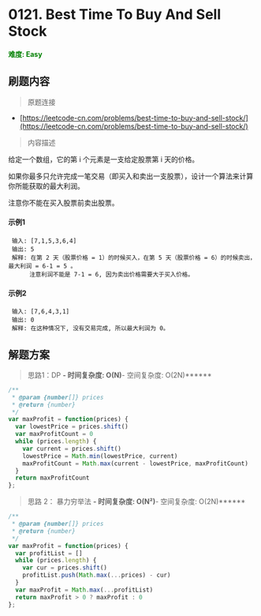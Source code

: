 # 0121. Best Time To Buy And Sell Stock

**<font color=green>难度: Easy</font>**

## 刷题内容

> 原题连接

* [https://leetcode-cn.com/problems/best-time-to-buy-and-sell-stock/](https://leetcode-cn.com/problems/best-time-to-buy-and-sell-stock/)

> 内容描述

给定一个数组，它的第 i 个元素是一支给定股票第 i 天的价格。

如果你最多只允许完成一笔交易（即买入和卖出一支股票），设计一个算法来计算你所能获取的最大利润。

注意你不能在买入股票前卖出股票。


#### 示例1

     输入: [7,1,5,3,6,4]
     输出: 5
     解释: 在第 2 天（股票价格 = 1）的时候买入，在第 5 天（股票价格 = 6）的时候卖出，最大利润 = 6-1 = 5 。
          注意利润不能是 7-1 = 6, 因为卖出价格需要大于买入价格。
     
#### 示例2

     输入: [7,6,4,3,1]
     输出: 0
     解释: 在这种情况下, 没有交易完成, 所以最大利润为 0。


## 解题方案

> 思路1：DP
******- 时间复杂度: O(N)******- 空间复杂度: O(2N)******

```javascript
/**
 * @param {number[]} prices
 * @return {number}
 */
var maxProfit = function(prices) {
  var lowestPrice = prices.shift()
  var maxProfitCount = 0
  while (prices.length) {
    var current = prices.shift()
    lowestPrice = Math.min(lowestPrice, current)
    maxProfitCount = Math.max(current - lowestPrice, maxProfitCount)
  }
  return maxProfitCount
};

```



> 思路 2： 暴力穷举法
******- 时间复杂度: O(N²)******- 空间复杂度: O(2N)******

```javascript
/**
 * @param {number[]} prices
 * @return {number}
 */
var maxProfit = function(prices) {
  var profitList = []
  while (prices.length) {
    var cur = prices.shift()
    profitList.push(Math.max(...prices) - cur)
  }
  var maxProfit = Math.max(...profitList)
  return maxProfit > 0 ? maxProfit : 0
};

```
